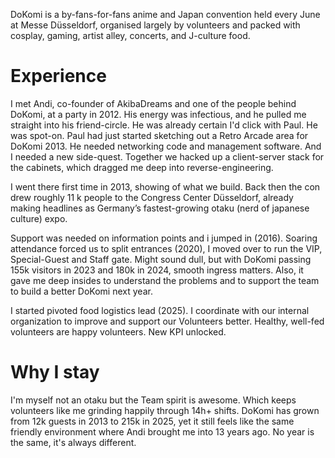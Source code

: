 DoKomi is a by-fans-for-fans anime and Japan convention held every June at Messe Düsseldorf, organised largely by volunteers and packed with cosplay, gaming, artist alley, concerts, and J-culture food.

# Experience

I met Andi, co-founder of AkibaDreams and one of the people behind DoKomi, at a party in 2012. His energy was infectious, and he pulled me straight into his friend-circle. He was already certain I'd click with Paul. He was spot-on. Paul had just started sketching out a Retro Arcade area for DoKomi 2013. He needed networking code and management software. And I needed a new side-quest. Together we hacked up a client-server stack for the cabinets, which dragged me deep into reverse-engineering.

I went there first time in 2013, showing of what we build. Back then the con drew roughly 11 k people to the Congress Center Düsseldorf, already making headlines as Germany’s fastest-growing otaku (nerd of japanese culture) expo.

Support was needed on information points and i jumped in (2016). Soaring attendance forced us to split entrances (2020), I moved over to run the VIP, Special-Guest and Staff gate. Might sound dull, but with DoKomi passing 155k visitors in 2023 and 180k in 2024, smooth ingress matters. Also, it gave me deep insides to understand the problems and to support the team to build a better DoKomi next year.

I started pivoted food logistics lead (2025). I coordinate with our internal organization to improve and support our Volunteers better. Healthy, well-fed volunteers are happy volunteers. New KPI unlocked.

# Why I stay

I'm myself not an otaku but the Team spirit is awesome. Which keeps volunteers like me grinding happily through 14h+ shifts. DoKomi has grown from 12k guests in 2013 to 215k in 2025, yet it still feels like the same friendly environment where Andi brought me into 13 years ago. No year is the same, it's always different.
